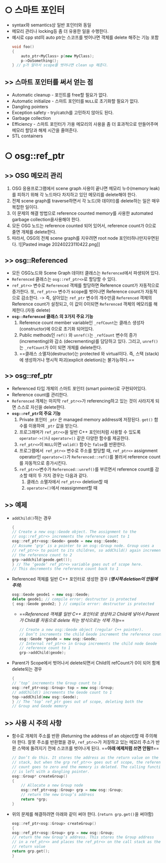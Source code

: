 # ○ 스마트 포인터
- syntax와 semantics상 일반 포인터와 동일
- 메모리 관리나 locking등 좀 더 유용한 일을 수행한다.
- 예시로 cpp std의 auto ptr는 스코프를 벗어나면 객체를 delete 해주는 기능 포함
	```cpp
	void foo()
	{
		auto_ptr<MyClass> p(new MyClass);
		p->DoSomething();
	} // p가 알아서 scope를 벗어나면 clean up 해준다.
	```

## >> 스마트 포인터를 써서 얻는 점
- Automatic cleanup - 포인트를 free할 필요가 없다.
- Automatic initialize - 스마트 포인터를 `NULL`로 초기화할 필요가 없다.
- Dangling pointers
- Exception safety - try/catch를 고민하지 않아도 된다.
- Garbage collection
- Efficiency - 스마트 포인터가 가용 메모리의 사용을 좀 더 효과적으로 만들어주며 메모리 할당과 해제 시간을 줄여준다.
- STL containers

# ○ osg::ref_ptr
## >> OSG 메모리 관리
1. OSG 응용프로그램에서 scene graph 사용이 끝나면 메모리 누수(memory leak)를 피하기 위해 각 노드마다 차지하고 있던 메모리를 delete해야 한다.
2. 전체 scene graph를 traverse하면서 각 노드(와 데이터)를 delete하는 일은 매우 복잡한 일이다.
3. 이 문제의 해결 방법으로 reference counted memory를 사용한 automated garbage collection을사용해야 한다.
4. 모든 OSG 노드는 reference counted 되어 있어서, reference count가 0으로 줄면 개체를 delete한다.
5. 따라서, OSG의 전체 scene graph를 지우려면 root node 포인터하나만지우면된다.
	![[Pasted image 20240223110422.png]]

## >> osg::Referenced
- 모든 OSG노드와 Scene Graph 데이터 클래스는 `Referenced`에서 파생되어 있다.
- `Referenced` 클래스는 `osg::ref_ptr<>`로 할당할 수 있다.
- `ref_ptr<>` 변수로 `Referenced` 객체를 할당하면 Reference count가 자동적으로 증가한다. 또, `ref_ptr<>` 변수가 scope를 벗어나면 Reference count가 자동적으로 감소한다.
	-> 즉, 살아있는 `ref_ptr` 변수의 개수만큼 `Referenced` 객체의 Reference count가 설정되고, 이 값이 0이되면 `Referenced` 객체의 메모리를 해제한다.(자동 delete)
- **`osg::Referenced` 클래스 의 3가지 주요 기능**
	1. Reference count member variable인 `_refCount`는 클래스 생성자(constructor)에 0으로 초기화 되어있다.
	2. Public methods인 `ref()` 와 `unref()`는 `_refCount` 변수의 증가(incrementing)와 감소 (decrementing)를 담당하고 있다. 그리고, `unref()`는 `_refCount`가 0이 되면 개체를 delete한다.
	3. ==클래스 소멸자(destructor)는 protected 와 virtual이다. 즉, 스택 (stack)에 생성하거나 명시적 파괴(explicit deletion)는 불가능하다.==

## >> osg::ref_ptr
- Referenced 타입 개체의 스마트 포인터 (smart pointer)로 구현되어있다.
- Reference count를 관리한다.
- `Referenced` 개체는 마지막 `ref_ptr<>`가 referencing하고 있는 것이 사라지게 되면 스스로 자신을 delete한다.
- **`osg::ref_ptr`의 주요 기능**
	1. Private 포인터 `_ptr` 은 managed memory address에 저장된다. `get()` 함수를 이용하여 `_ptr` 값을 받는다.
	2. 프로그래머가 `ref_ptr<>`을 일반 C++ 포인터처럼 사용할 수 있도록 `operator->()`나 `operator=()` 같은 다양한 함수를 제공한다.
	3. `ref_ptr<>`이 `NULL`이면 `valid()` 함수는 `false`를 반환한다.
	4. 프로그램에서` ref_ptr<>` 변수로 주소를 할당할 때, `ref_ptr<>` assignment operator인 `operator=()`가 `Referenced::ref()`를 불러서 reference count를 자동적으로 증가시킨다.
	5. `ref_ptr<>`변수가 `Referenced::unref()`를 부르면서 reference count를 감소할 때의 두 가지 경우는 다음과 같다.
		1. 클래스 소멸자에서 `ref_ptr<>` deletion할 때
		2. `operator=()`에서 reassignment할 때

## >> 예제
- `addChild()`하는 경우
	```cpp
	{
	// Create a new osg::Geode object. The assignment to the 
	// osg::ref_ptr<> increments the reference count to 1 
	osg::ref_ptr<osg::Geode> geode = new osg::Geode; 
	// Assume ‘grp’ is a pointer to an osg::Group node. Group uses a 
	// ref_ptr<> to point to its children, so addChild() again increments 
	// the reference count to 2 
	grp->addchild(geode.get());
	} // The ‘geode’ ref_ptr<> variable goes out of scope here. 
	// This decrements the reference count back to 1	
	```
- Referenced 객체를 일반 C++ 포인터로 생성한 경우 (_**명시적 deletion이 안됨에 주의**_)
	```cpp
	osg::Geode geode1 = new osg::Geode; 
	delete geode1; // compile error: destructor is protected
	{ osg::Geode geode2; } // compile error: destructor is protected
	```
	- ==_Referenced 객체를 일반 C++ 포인터로 생성하고 Child에 넣어서 Parent가 Child를 자동으로 delete 하는 방식으로는 삭제 가능_==
		```cpp
		// Create a new osg::Geode object (regular C++ pointer). 
		// Don’t increments the child Geode increment the reference count 1 
		osg::Geode *geode = new osg::Geode;
		// Internal ref_ptr<> in Group increments the child node Geode 
		// reference count to 1 
		grp->addChild(geode);
		```
- Parent가 Scope에서 벗어나서 delete되면서 Child의 refCount가 0이 되어 함께 delete되는 경우
	```cpp
	{
	// ‘top’ increments the Group count to 1 
	osg::ref_ptr<osg::Group> top = new osg::Group; 
	// addChild() increments the Geode count to 1 
	top->addChild(new osg::Geode);
	} // The ‘top’ ref_ptr goes out of scope, deleting both the 
	// Group and Geode memory
	```

## >> 사용 시 주의 사항
- 함수로 개체의 주소를 반환 (Returning the address of an object)할 때 주의해야 한다. 잘못 주소를 반환했을 경우, `ref_ptr<>`가 저장하고 있는 메모리 주소가 반환 스택에 돌려지기 전에 스코프를 벗어나게 된다. ==**아래 예제처럼 쓰면 안됨!!**==
	```cpp
	// Don’t do this. It stores the address as the return value on the call 
	// stack, but when the grp ref_ptr<> goes out of scope, the reference 
	// count goes to zero and the memory is deleted. The calling function 
	// is left with a dangling pointer. 
	osg::Group* createGroup() 
	{ 
		// Allocate a new Group node 
		osg::ref_ptr<osg::Group> grp = new osg::Group; 
		// return the new Group’s address 
		return *grp;
	}
	```
- 위의 문제를 해결하려면 아래와 같이 써야 한다. (`return grp.get()`을 써야함)
	```cpp
	osg::ref_ptr<osg::Group> createGroup() 
	{
	osg::ref_ptr<osg::Group> grp = new osg::Group;
	// return the new Group’s address. This stores the Group address 
	// in a ref_ptr<> and places the ref_ptr<> on the call stack as the 
	// return value 
	return grp.get();
	}
```